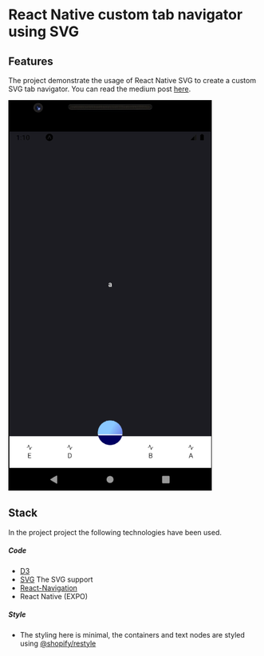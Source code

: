 # React Native custom tab navigator using SVG

## Features

The project demonstrate the usage of React Native SVG to create a custom SVG tab navigator. You can read the medium post [here](https://medium.com/@zmtmaster/custom-tab-navigator-using-react-navigation-svg-b659b395a7c4).

![alt text](./docs/images/captured.png 'Sample 1')

## Stack

In the project project the following technologies have been used.

##### Code

- [D3](https://d3js.org/)
- [SVG](https://github.com/react-native-community/react-native-svg) The SVG support
- [React-Navigation](https://reactnavigation.org/)
- React Native (EXPO)

##### Style

- The styling here is minimal, the containers and text nodes are styled using [@shopify/restyle](https://github.com/Shopify/restyle)
